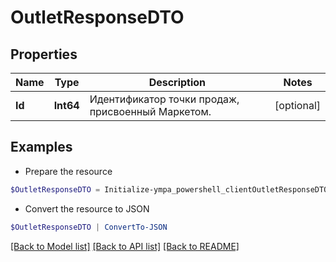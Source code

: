 # OutletResponseDTO
## Properties

Name | Type | Description | Notes
------------ | ------------- | ------------- | -------------
**Id** | **Int64** | Идентификатор точки продаж, присвоенный Маркетом. | [optional] 

## Examples

- Prepare the resource
```powershell
$OutletResponseDTO = Initialize-ympa_powershell_clientOutletResponseDTO  -Id null
```

- Convert the resource to JSON
```powershell
$OutletResponseDTO | ConvertTo-JSON
```

[[Back to Model list]](../README.md#documentation-for-models) [[Back to API list]](../README.md#documentation-for-api-endpoints) [[Back to README]](../README.md)

